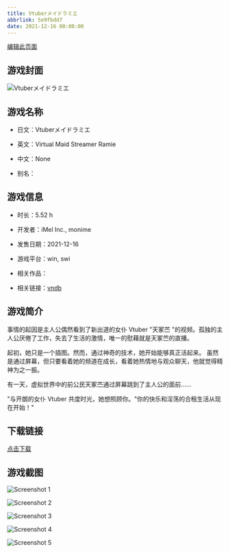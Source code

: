 ```yaml
---
title: Vtuberメイドラミエ
abbrlink: 5e9fbdd7
date: 2021-12-16 00:00:00
---
```

[编辑此页面](https://github.com/ACG-3/ADV3-source/blob/main/source/_posts/Vtuber%E3%83%A1%E3%82%A4%E3%83%89%E3%83%A9%E3%83%9F%E3%82%A8.md)

## 游戏封面

![Vtuberメイドラミエ](https://pan.timero.xyz/d/onedrive/img_lib_001/Vtuber%E3%83%A1%E3%82%A4%E3%83%89%E3%83%A9%E3%83%9F%E3%82%A8_cover.avif)


## 游戏名称

- 日文：Vtuberメイドラミエ
- 英文：Virtual Maid Streamer Ramie
- 中文：None

- 别名：


## 游戏信息

- 时长：5.52 h
- 开发者：iMel Inc., monime
- 发售日期：2021-12-16
- 游戏平台：win, swi
- 相关作品：

- 相关链接：[vndb](https://vndb.org/v33005)


## 游戏简介

事情的起因是主人公偶然看到了新出道的女仆 Vtuber "天冢苎 "的视频。孤独的主人公厌倦了工作，失去了生活的激情，唯一的慰藉就是天冢苎的直播。

起初，她只是一个插图。然而，通过神奇的技术，她开始能够真正活起来。
虽然是通过屏幕，但只要看着她的频道在成长，看着她热情地与观众聊天，他就觉得精神为之一振。

有一天，虚拟世界中的前公民天冢苎通过屏幕跳到了主人公的面前......

"与开朗的女仆 Vtuber 共度时光，她想照顾你。"你的快乐和淫荡的合租生活从现在开始！"




## 下载链接

[点击下载](https://pan.timero.xyz/onedrive/adv_lib_001/Vtuber%E3%83%A1%E3%82%A4%E3%83%89%E3%83%A9%E3%83%9F%E3%82%A8)


## 游戏截图


![Screenshot 1](https://pan.timero.xyz/d/onedrive/img_lib_001/Vtuber%E3%83%A1%E3%82%A4%E3%83%89%E3%83%A9%E3%83%9F%E3%82%A8_Screenshot_1.avif)

![Screenshot 2](https://pan.timero.xyz/d/onedrive/img_lib_001/Vtuber%E3%83%A1%E3%82%A4%E3%83%89%E3%83%A9%E3%83%9F%E3%82%A8_Screenshot_2.avif)

![Screenshot 3](https://pan.timero.xyz/d/onedrive/img_lib_001/Vtuber%E3%83%A1%E3%82%A4%E3%83%89%E3%83%A9%E3%83%9F%E3%82%A8_Screenshot_3.avif)

![Screenshot 4](https://pan.timero.xyz/d/onedrive/img_lib_001/Vtuber%E3%83%A1%E3%82%A4%E3%83%89%E3%83%A9%E3%83%9F%E3%82%A8_Screenshot_4.avif)

![Screenshot 5](https://pan.timero.xyz/d/onedrive/img_lib_001/Vtuber%E3%83%A1%E3%82%A4%E3%83%89%E3%83%A9%E3%83%9F%E3%82%A8_Screenshot_5.avif)


